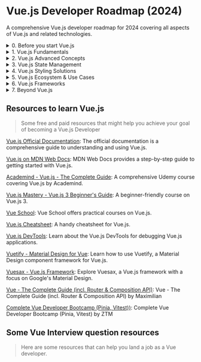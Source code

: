 # Vue.js Developer Roadmap (2024)

A comprehensive Vue.js developer roadmap for 2024 covering all aspects of Vue.js and related technologies.

<details>

<summary>0. Before you start Vue.js</summary>

You should know and be comfortable with **all of the following:**

-   [**Basic HTML**](https://www.w3schools.com/html/default.asp)

    -   HTML Elements, Attributes, Headings, Paragraphs, Colors & Styles
    -   HTML Links, Images, Tables, Lists, Block & Inline, Div, Classes, Id
    -   HTML Forms
    -   HTML Layout, Responsiveness & Semantic

-   [**Basic CSS**](https://www.w3schools.com/css/default.asp)

    -   CSS Basics - Syntax, Selectors, Colors, Backgrounds, Borders, Margin, Padding, Height/Width, Box Model, Outline, Text, Fonts, Links etc.
    -   CSS More - Lists, Tables, Display, Position, z-index, Overflow, Float, Inline Block, Align, Combinators, Pseudo-classes & elements, Opacity etc.
    -   CSS Forms & Layouts
    -   CSS Flexbox
    -   CSS Grid
    -   Advanced CSS - CSS Units, Shadows, Gradients, Transitions, Animations, Specificity etc.

-   [**Basic Tailwind CSS**](https://www.youtube.com/watch?v=X7XbjwD6fVY&list=PLHiZ4m8vCp9P23SqlHL0QAqiwS_oCofV2)

    -   Tailwind Utilities
    -   Responsive Variants
    -   Hover, focus and other states
    -   Dark Mode variant
    -   Tailwind Directives
    -   Tailwind Configurations
    -   Theme Configurations
    -   [Tailwind cn() utility]

-   **Document Object Model (DOM)**

    -   [DOM Basics - Basics, Method, Document, Elements, Forms, CSS, Events, Navigation, Nodes and Collections](https://www.youtube.com/watch?v=mPTkKnL2aNA&list=PLHiZ4m8vCp9OkrURufHpGUUTBjJhO9Ghy)
    -   [DOM Advanced](https://www.youtube.com/watch?v=XY96d0vEdFk&list=PLHiZ4m8vCp9MJDxMOzhYVuTrO1b5n-Tq_)

-   [**Basic JavaScript**](https://www.youtube.com/watch?v=rePN-VFo1Eo&list=PLHiZ4m8vCp9OkrURufHpGUUTBjJhO9Ghy)

    -   JS Basics - Statements, Expressions, Syntax, Variables, Operators, Data Types, Functions, Objects, Arrays, Events, Array and String Methods, Object Methods, Date, Conditionals, Error Handling, JavaScript OOP - classes and inheritance and Debugging
    -   JS Web APIs - Forms, History, Geolocation, Storage, Worker and Fetch API
    -   JS JSON

-   [**JavaScript Advanced**](https://www.youtube.com/watch?v=KuhLGuNxF8U&list=PLHiZ4m8vCp9Nflbo9a0pZuLscG_Xc7DKq)

    -   Solid JS Concepts - Scope, Hosting, Execution Context, Closures, Prototype, Recursion, Primitive vs Reference Data Types, Currying, Intersection Observer, Memoization, Event Propagation, Debounce etc.
    -   [Asynchronous JavaScript](https://www.youtube.com/watch?v=IUBd76UQb34) - Callbacks, Promises and async-await

-   [**Modern JavaScript**](https://www.youtube.com/watch?v=PWXkYBmlbB4&list=PLHiZ4m8vCp9MFjMRp9EEHWKArbi0wdgXG)

    -   Different ES6+ JS Syntaxes and concepts eg. Arrow function, Truthy/Falsy values, Ternary Operator, Different Array methods like find, filter, map, reduce, slice, splice, push, pop, concat, different looping strategies, Spread & Rest Operator, Array and Object Destructuring, Imports/Exports syntax, Template Literals, Sorting etc.

-   [**Git/GitHub**](https://www.youtube.com/watch?v=PWXkYBmlbB4&list=PLHiZ4m8vCp9MFjMRp9EEHWKArbi0wdgXG)

    -   [Basics of Git](https://www.youtube.com/watch?v=oe21Nlq8GS4)
    -   [Important Git Commands](https://learnwithsumit.com/rnext/courses/rnext/git-github-refresher)

</details>

<details>
<summary>1. Vue.js Fundamentals</summary>

You should know and be comfortable with **all of the following:**

-   **Getting Started with Vue.js**
    -   Introduction to Vue.js - Why Vue.js - Comparison with other frameworks
    -   Vue.js Installation & Setup
    -   Vue.js Template Syntax
    -   Vue.js Components
    -   Vue.js Data Binding
    -   Vue.js Directives
    -   Vue.js Event Handling
    -   Vue.js Methods and Computed Properties
    -   Vue.js Lifecycle Hooks

-   **Advanced Vue.js Concepts**
    -   Vue.js Props
    -   Vue.js Custom Events
    -   Vue.js Slots
    -   Vue.js Dynamic Components
    -   Vue.js Mixins

-   **Vue.js Router**
    -   Installing and configuring Vue Router
    -   Navigation Guards
    -   Dynamic Route Matching
    -   Nested Routes
    -   Named Routes

-   **State Management with Vuex**
    -   Installing and configuring Vuex
    -   State, Mutations, Actions, and Getters
    -   Modules in Vuex
    -   Vuex Forms and Two-way Binding

</details>

<details>
<summary>2. Vue.js Advanced Concepts</summary>

-   **Advanced Vue.js Features**
    -   Vue.js Transitions and Animations
    -   Vue.js Custom Directives
    -   Vue.js Render Functions
    -   Vue.js Mixins and Custom Hooks

-   **Testing Vue.js Applications**
    -   Unit Testing with Jest
    -   Component Testing with Vue Test Utils
    -   End-to-End Testing with Cypress

-   **Server-Side Rendering (SSR) with Nuxt.js**
    -   Introduction to Nuxt.js
    -   Setting up a Nuxt.js project
    -   Nuxt.js Pages and Layouts
    -   Nuxt.js Plugins and Middleware

-   **Vue.js and REST APIs**
    -   Making API Requests with Axios
    -   Vue.js Forms and Form Validation
    -   Authentication with JWT in Vue.js

</details>

<details>
<summary>3. Vue.js State Management</summary>

-   [**Using Vuex**](https://vuex.vuejs.org/)
-   [**Using Pinia**](https://pinia.esm.dev/)
-   [**Using Zustand**](https://zustand.surge.sh/)
-   [**Using VuesticOR**](https://vuestic.dev/)

</details>

<details>
<summary>4. Vue.js Styling Solutions</summary>

-   [**Vue.js and Tailwind CSS**](https://tailwindcss.com/)
-   [**Vue.js and CSS Modules**](https://vue-loader.vuejs.org/guide/css-modules.html)
-   [**Vue.js and Styled Components**](https://styled-components.com/)
-   [Vue.js UI Component Library - Shadcn](https://ui.shadcn.com/)
-   [Vue.js UI Component Library - Keep Vue](https://youtu.be/mVXNUMBtGEA/)
-   [**Vue.js and Material Design with Vuetify**](https://vuetifyjs.com/en/)
-   [**Vue.js and Chakra UI**](https://chakra-ui.com/)
-   [**Vue.js and Ant Design**](https://antdv.com/)

</details>

<details>
<summary>5. Vue.js Ecosystem & Use Cases</summary>

-   [Vue.js Router](https://router.vuejs.org/)
-   API Requests with Axios in Vue.js
-   Vue.js Suspense & Error Boundaries
-   Vue.js Lazy Load
-   Vue.js Infinite Scroll
-   Uncommon Vue.js Composition API Hooks - useTransition, useSSRContext, useDeferredValue, useIntersectionObserver, useImperativeHandle, useLayoutEffect and useTransition
-   **Vue.js Authentication**
    -   How to handle user sign-in (email, password, JWT)
    -   How to handle access tokens and token refreshes
    -   Social sign-in (Google, Facebook, GitHub, etc.)
    -   [Using Auth0](https://auth0.com/)
    -   [Using Firebase](https://firebase.google.com/docs/auth)
    -   [Using Netlify Identity](https://www.netlify.com/identity/)
-   **Form Handling in Vue.js**
    -   How to validate user input in forms (emails, passwords, etc.)
    -   How to send form data to the server
    -   How to handle file uploads
    -   [Using VeeValidate](https://vee-validate.logaretm.com/v4/)
    -   [Using Vuelidate](https://vuelidate.js.org/)

-   [**Accessibility**](https://developer.mozilla.org/en-US/docs/Learn/Tools_and_testing/Client-side_JavaScript_frameworks/Vue_accessibility)
    -   Understanding why accessibility is important
    -   [Using semantic HTML](https://www.semrush.com/blog/semantic-html5-guide/)
    -   How to implement keyboard navigation
    -   How to add ARIA labels
    -   [Using Vuetensils](https://vuetensils.stegosource.com/)
-   **Testing**
    -   [How to implement unit tests](https://vue-test-utils.vuejs.org/)
        -   [Using Jest](https://jestjs.io/docs/getting-started)
        -   [Using Vue Test Utils](https://vue-test-utils.vuejs.org/)
    -   [How to implement e2e integration tests](https://www.cypress.io/)
        -   [Using Cypress](https://www.cypress.io/)
        -   [Using TestCafe](https://devexpress.github.io/testcafe/)

</details>

<details>
<summary>6. Vue.js Frameworks</summary>

You should have worked with **one of the following:**

-   [**Vite**](https://vitejs.dev/)
    -   How to run a simple Vue.js application
-   [**Nuxt.js**](https://nuxtjs.org/)
    -   [Understanding file-based routing](https://nuxtjs.org/docs/2.x/features/file-system-routing)
    -   [Understanding Auth module](https://auth.nuxtjs.org/)
    -   [Understanding serverMiddleware](https://nuxtjs.org/docs/2.x/configuration-glossary/configuration-servermiddleware)
    -   [Understanding serverMiddleware](https://nuxtjs.org/docs/2.x/configuration-glossary/configuration-servermiddleware)

</details>

<details>
<summary>7. Beyond Vue.js</summary>

-   **Team player**
    -   How to work within a team
    -   How to perform code reviews
    -   How to give and receive feedback
-   **Efficiency**
    -   How to prioritize tasks
    -   How to handle tech debt
    -   How to meet deadlines and goals
-   **Continuous Learning**
    -   How to continuously learn and grow
    -   How to stay up to date with your skills
-   **Networking & Communication** - Going to meetups or events - Contributing to open source projects - Networking within the company you work in
</details>

## Resources to learn Vue.js

> Some free and paid resources that might help you achieve your goal of becoming a Vue.js Developer

[Vue.js Official Documentation](https://v3.vuejs.org/guide/introduction.html): The official documentation is a comprehensive guide to understanding and using Vue.js.

[Vue.js on MDN Web Docs](https://developer.mozilla.org/en-US/docs/Learn/Tools_and_testing/Client-side_JavaScript_frameworks/Vue_getting_started): MDN Web Docs provides a step-by-step guide to getting started with Vue.js.

[Academind - Vue.js - The Complete Guide](https://www.udemy.com/course/vuejs-the-complete-guide/): A comprehensive Udemy course covering Vue.js by Academind.

[Vue.js Mastery - Vue.js 3 Beginner's Guide](https://www.vuemastery.com/courses/intro-to-vue-3/vue3-intro): A beginner-friendly course on Vue.js 3.

[Vue School](https://vueschool.io/): Vue School offers practical courses on Vue.js.

[Vue.js Cheatsheet](https://vuejs-tips.github.io/cheatsheet/): A handy cheatsheet for Vue.js.

[Vue.js DevTools](https://github.com/vuejs/vue-devtools): Learn about the Vue.js DevTools for debugging Vue.js applications.

[Vuetify - Material Design for Vue](https://vuetifyjs.com/en/): Learn how to use Vuetify, a Material Design component framework for Vue.js.

[Vuesax - Vue.js Framework](https://lusaxweb.github.io/vuesax/): Explore Vuesax, a Vue.js framework with a focus on Google's Material Design.

[Vue - The Complete Guide (incl. Router & Composition API)](https://www.udemy.com/course/vuejs-2-the-complete-guide/): Vue - The Complete Guide (incl. Router & Composition API) by Maximilian

[Complete Vue Developer Bootcamp (Pinia, Vitest))](https://www.udemy.com/course/complete-vue-js-developer-zero-to-mastery-vuex/): Complete Vue Developer Bootcamp (Pinia, Vitest) by ZTM

## Some Vue Interview question resources 

> Here are some resources that can help you land a job as a Vue developer.
